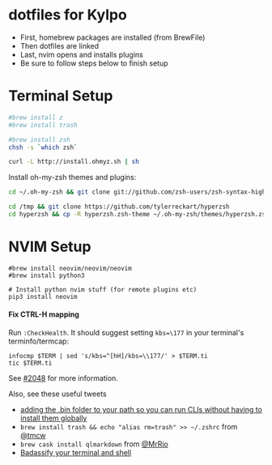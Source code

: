 # dotfiles for Kylpo

- First, homebrew packages are installed (from BrewFile)
- Then dotfiles are linked
- Last, nvim opens and installs plugins
- Be sure to follow steps below to finish setup

Terminal Setup
======
```sh
#brew install z
#brew install trash

#brew install zsh
chsh -s `which zsh`

curl -L http://install.ohmyz.sh | sh
```

Install oh-my-zsh themes and plugins:
```sh
cd ~/.oh-my-zsh && git clone git://github.com/zsh-users/zsh-syntax-highlighting.git

cd /tmp && git clone https://github.com/tylerreckart/hyperzsh
cd hyperzsh && cp -R hyperzsh.zsh-theme ~/.oh-my-zsh/themes/hyperzsh.zsh-theme
```

NVIM Setup
=======

```
#brew install neovim/neovim/neovim
#brew install python3

# Install python nvim stuff (for remote plugins etc)
pip3 install neovim
```

#### Fix CTRL-H mapping

Run `:CheckHealth`. It should suggest setting `kbs=\177` in your terminal's terminfo/termcap:

```
infocmp $TERM | sed 's/kbs=^[hH]/kbs=\\177/' > $TERM.ti
tic $TERM.ti
```

See [#2048](https://github.com/neovim/neovim/issues/2048) for more information.


Also, see these useful tweets
- [adding the .bin folder to your path so you can run CLIs without having to install them globally](https://twitter.com/ariabuckles/status/772209060506587136)
- `brew install trash && echo "alias rm=trash" >> ~/.zshrc` from [@tmcw](https://twitter.com/tmcw/status/784466696308400128)
- `brew cask install qlmarkdown` from [@MrRio](https://twitter.com/MrRio/status/784841830991007744)
- [Badassify your terminal and shell](http://jilles.me/badassify-your-terminal-and-shell/)
